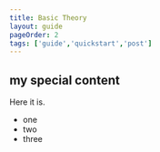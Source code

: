 ```yaml
---
title: Basic Theory
layout: guide
pageOrder: 2
tags: ['guide','quickstart','post']
---
```


## my special content
Here it is.

* one
* two
* three

